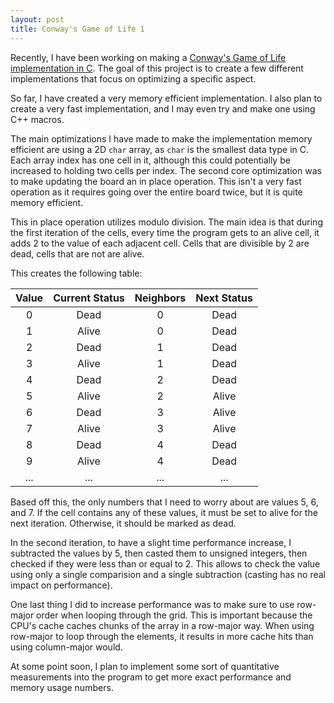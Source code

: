 ```yaml
---
layout: post
title: Conway's Game of Life 1
---
```


Recently, I have been working on making a [Conway's Game of Life implementation in C](https://github.com/jakebacker/game-of-life-c).
The goal of this project is to create a few different implementations that focus on optimizing a specific aspect.

So far, I have created a very memory efficient implementation. I also plan to create a very fast implementation, and I may even try
and make one using C++ macros.

The main optimizations I have made to make the implementation memory efficient are using a 2D `char` array, as `char` is the smallest
data type in C. Each array index has one cell in it, although this could potentially be increased to holding two cells per index.
The second core optimization was to make updating the board an in place operation. This isn't a very fast operation as it requires
going over the entire board twice, but it is quite memory efficient.

This in place operation utilizes modulo division. The main idea is that during the first iteration of the cells, every time
the program gets to an alive cell, it adds 2 to the value of each adjacent cell. Cells that are divisible by 2 are dead, cells 
that are not are alive.

This creates the following table:

| Value 	| Current Status 	| Neighbors 	| Next Status 	|
|:-----:	|:--------------:	|:---------:	|:-----------:	|
|   0   	|      Dead      	|     0     	|     Dead    	|
|   1   	|      Alive     	|     0     	|     Dead    	|
|   2   	|      Dead      	|     1     	|     Dead    	|
|   3   	|      Alive     	|     1     	|     Dead    	|
|   4   	|      Dead      	|     2     	|     Dead    	|
|   5   	|      Alive     	|     2     	|    Alive    	|
|   6   	|      Dead      	|     3     	|    Alive    	|
|   7   	|      Alive     	|     3     	|    Alive    	|
|   8   	|      Dead      	|     4     	|     Dead    	|
|   9   	|      Alive     	|     4     	|     Dead    	|
|  ...  	|       ...      	|    ...    	|     ...     	|

Based off this, the only numbers that I need to worry about are values 5, 6, and 7. If the cell contains any of these values,
it must be set to alive for the next iteration. Otherwise, it should be marked as dead.

In the second iteration, to have a slight time performance increase, I subtracted the values by 5, then casted them to 
unsigned integers, then checked if they were less than or equal to 2. This allows to check the value using only a single comparision 
and a single subtraction (casting has no real impact on performance).

One last thing I did to increase performance was to make sure to use row-major order when looping through the grid. This is 
important because the CPU's cache caches chunks of the array in a row-major way. When using row-major to loop through the elements,
it results in more cache hits than using column-major would.

At some point soon, I plan to implement some sort of quantitative measurements into the program to get more exact performance 
and memory usage numbers.